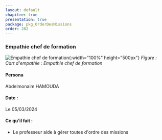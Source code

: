 ```yaml
---
layout: default
chapitre: true
presentation: true
package: pkg_OrderDesMissions
order: 282
---
```



### Empathie chef de formation

![Empathie chef de formation](/gestion-personnels/diagrammes/pkg_OrderDesMissions/empathie-chef_de_formation_pkg_OrdreDesMissions.svg){:width="100%" height="500px"}
*Figure : Cart d'empathie : Empathie chef de formation*

<!-- note -->

#### Persona

Abdelmonaim HAMOUDA

#### Date :

Le 05/03/2024

#### Ce qu’il fait :

- Le professeur aide à gérer toutes d'ordre des missions

<!-- new slide -->